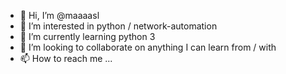 - 👋 Hi, I’m @maaaasl
- 👀 I’m interested in python / network-automation
- 🌱 I’m currently learning python 3
- 💞️ I’m looking to collaborate on anything I can learn from / with
- 📫 How to reach me ...

<!---
maaaasl/maaaasl is a ✨ special ✨ repository because its `README.md` (this file) appears on your GitHub profile.
You can click the Preview link to take a look at your changes.
--->
